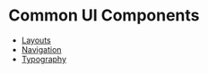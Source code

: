 # Common UI Components

- [Layouts](layouts/index.md)
- [Navigation](navigation/index.md)
- [Typography](typography/index.md)
